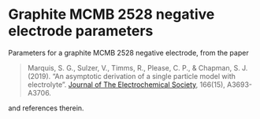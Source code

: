 # Graphite MCMB 2528 negative electrode parameters

Parameters for a graphite MCMB 2528 negative electrode, from the paper

> Marquis, S. G., Sulzer, V.,  Timms, R.,  Please, C. P.,  &  Chapman, S. J. (2019). “An  asymptotic derivation of a single particle model with electrolyte”. [Journal of The Electrochemical Society](https://doi.org/10.1149/2.0341915jes), 166(15), A3693-A3706. 

and references therein.
